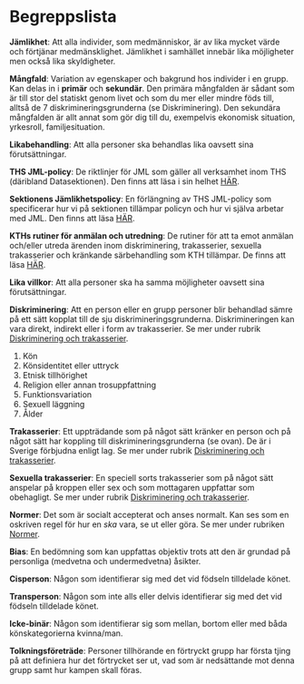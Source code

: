 # Begreppslista

**Jämlikhet**: Att alla individer, som medmänniskor, är av lika mycket värde och förtjänar medmänsklighet. Jämlikhet i samhället innebär lika möjligheter men också lika skyldigheter.

**Mångfald**: Variation av egenskaper och bakgrund hos individer i en grupp. Kan delas in i **primär** och **sekundär**. Den primära mångfalden är sådant som är till stor del statiskt genom livet och som du mer eller mindre föds till, alltså de 7 diskrimineringsgrunderna (se Diskriminering). Den sekundära mångfalden är allt annat som gör dig till du, exempelvis ekonomisk situation, yrkesroll, familjesituation.

**Likabehandling**: Att alla personer ska behandlas lika oavsett sina förutsättningar.

**THS JML-policy**: De riktlinjer för JML som gäller all verksamhet inom THS (däribland Datasektionen). Den finns att läsa i sin helhet [HÄR](https://drive.google.com/drive/folders/1Yg90ggSuvpP_9858ByotplhSgR01l6aX).

**Sektionens Jämlikhetspolicy**: En förlängning av THS JML-policy som specificerar hur vi på sektionen tillämpar policyn och hur vi själva arbetar med JML. Den finns att läsa [HÄR](https://styrdokument.datasektionen.se/policies/jamlikhetspolicy).

**KTHs rutiner för anmälan och utredning**: De rutiner för att ta emot anmälan och/eller utreda ärenden inom diskriminering, trakasserier, sexuella trakasserier och kränkande särbehandling som KTH tillämpar. De finns att läsa [HÄR](https://intra.kth.se/anstallning/diskriminering-och-k).

**Lika villkor**: Att alla personer ska ha samma möjligheter oavsett sina förutsättningar.

**Diskriminering**: Att en person eller en grupp personer blir behandlad sämre på ett sätt kopplat till de sju diskrimineringsgrunderna. Diskrimineringen kan vara direkt, indirekt eller i form av trakasserier. Se mer under rubrik [Diskriminering och trakasserier](https://datasektionen.se/jml/diskriminering-och-trakasserier).

1. Kön
2. Könsidentitet eller uttryck
3. Etnisk tillhörighet
4. Religion eller annan trosuppfattning
5. Funktionsvariation
6. Sexuell läggning
7. Ålder

**Trakasserier**: Ett uppträdande som på något sätt kränker en person och på något sätt har koppling till diskrimineringsgrunderna (se ovan). De är i Sverige förbjudna enligt lag. Se mer under rubrik [Diskriminering och trakasserier](https://datasektionen.se/jml/diskriminering-och-trakasserier).

**Sexuella trakasserier**: En speciell sorts trakasserier som på något sätt anspelar på kroppen eller sex och som mottagaren uppfattar som obehagligt. Se mer under rubrik [Diskriminering och trakasserier](https://datasektionen.se/jml/diskriminering-och-trakasserier).

**Normer**: Det som är socialt accepterat och anses normalt. Kan ses som en oskriven regel för hur en _ska_ vara, se ut eller göra. Se mer under rubriken [Normer](https://datasektionen.se/jml/anmalan-och-fragor/normer).

**Bias**: En bedömning som kan uppfattas objektiv trots att den är grundad på personliga (medvetna och undermedvetna) åsikter.

**Cisperson**: Någon som identifierar sig med det vid födseln tilldelade könet.

**Transperson**: Någon som inte alls eller delvis identifierar sig med det vid födseln tilldelade könet.

**Icke-binär**: Någon som identifierar sig som mellan, bortom eller med båda könskategorierna kvinna/man.

**Tolkningsföreträde**: Personer tillhörande en förtryckt grupp har första tjing på att definiera hur det förtrycket ser ut, vad som är nedsättande mot denna grupp samt hur kampen skall föras.
